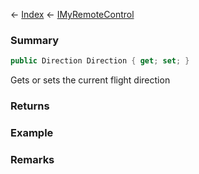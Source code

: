 ← [Index](Api-Index) ← [IMyRemoteControl](Sandbox.ModAPI.Ingame.IMyRemoteControl)

### Summary

```csharp
public Direction Direction { get; set; }
```

Gets or sets the current flight direction

### Returns

### Example

### Remarks

